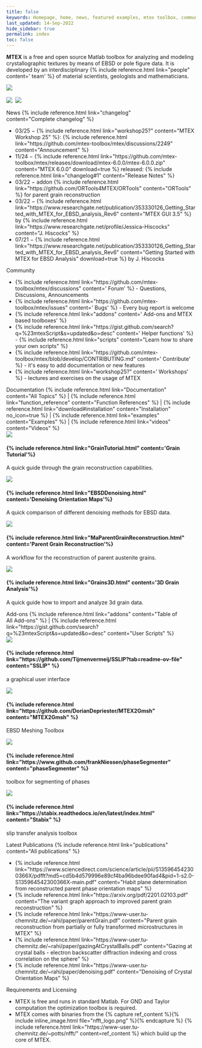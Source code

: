 ```yaml
---
title: false
keywords: Homepage, home, news, featured examples, mtex toolbox, community, featured addons, documentation, latest publications, requirements, licensing, licencing
last_updated: 14-Sep-2022
hide_sidebar: true
permalink: index
toc: false
---
```


<b>MTEX</b> is a free and open source Matlab toolbox for analyzing and modeling
crystallographic textures by means of EBSD or pole figure data. It is developed
by an interdisciplinary {% include reference.html link="people" content='<i class="fas fa-people-group"></i> team' %}
of material scientists, geologists and mathematicians.
<br>
<!--<img src="https://visitor-badge.laobi.icu/badge?page_id=MTEXHomePage&right_color=%23149983">-->
<!-- <img src="https://visitor-badge.laobi.icu/badge?page_id=MTEXHomePage&right_color=%23149983&query_only"> -->
[![](https://badgen.net/badge/icon/github?icon=github&label)](https://github.com/mtex-toolbox/mtex)&nbsp;
<!--[![](https://img.shields.io/badge/Research-Gate-9cf)](https://www.researchgate.net/project/MTEX-free-crystallographic-texture-analysis-software)&nbsp;
&nbsp;-->
<!--![](https://img.shields.io/github/languages/top/mtex-toolbox/mtex)&nbsp;-->
![](https://img.shields.io/github/downloads/mtex-toolbox/mtex/total)&nbsp;
![](https://img.shields.io/github/contributors/mtex-toolbox/mtex)&nbsp;

<!-- news and community card -->
<div class="row">
    <div id="home-news" class="col-md-6">
        <div class="panel panel-default">
            <div class="panel-heading">
				<i class="fa-solid fa-rss"></i>
                <!--<i class="fa fa-newspaper-o"></i>-->
                News
                <i class="fa fa-angle-double-right"></i>
                {% include reference.html link="changelog" content="Complete&nbsp;changelog" %}
            </div>
            <div class="panel-body">
                <ul class="no_bullet">
					<li>
						03/25 &minus;
						{% include reference.html link="workshop25?" content="MTEX Workshop 25" %}:
						{% include reference.html link="https://github.com/mtex-toolbox/mtex/discussions/2249" content="Announcement" %}
                    </li>
   					<li>
                        11/24 &minus;
							{% include reference.html link="https://github.com/mtex-toolbox/mtex/releases/download/mtex-6.0.0/mtex-6.0.0.zip" content="MTEX 6.0.0" download=true %}
                        released:
                        {% include reference.html link="changelog#1" content="Release Notes" %}
                    </li>
					<!--<li>
						03/24 &minus;
						{% include reference.html link="workshop24?" content="MTEX Workshop 24" %}:
                        {% include reference.html link="https://github.com/mtex-toolbox/mtex/discussions/2249" content="Announcement" %}
                    </li>-->
                    <li>
                        03/22 &minus; addon 
                        {% include reference.html link="https://github.com/ORTools4MTEX/ORTools" content="ORTools" %}
                        for parent grain reconstruction
                    </li>
                    <li>
                        03/22 &minus;
                        {% include reference.html link="https://www.researchgate.net/publication/353330126_Getting_Started_with_MTEX_for_EBSD_analysis_Rev6" content="MTEX GUI 3.5" %}
                        by 
                        {% include reference.html link="https://www.researchgate.net/profile/Jessica-Hiscocks" content="J. Hiscocks" %}
                    </li>
                    <li>
                        07/21 &minus;
                        {% include reference.html link="https://www.researchgate.net/publication/353330126_Getting_Started_with_MTEX_for_EBSD_analysis_Rev6" content="Getting Started with MTEX for EBSD Analysis" download=true %}
                        by J. Hiscocks
                    </li>
                 </ul>
            </div>
        </div>
    </div>
    <div id="home-community" class="col-md-6">
        <div class="panel panel-default">
            <div class="panel-heading">
                <i class="fas fa-users"></i>
                Community
            </div>
            <div class="panel-body">
                <ul class="no_bullet">
                    <li>
                        {% include reference.html link="https://github.com/mtex-toolbox/mtex/discussions"
						content='<i class="fas fa-comments"></i> Forum' %} - Questions, Discussions,
						Announcements
                    </li>
                    <li>
						{% include reference.html link="https://github.com/mtex-toolbox/mtex/issues" 
						content='<i class="fa fa-bug"></i> Bugs' %} - Every bug report is welcome
                    </li>
					<li>
                        {% include reference.html link="addons" 
						content='<i class="fas fa-toolbox"></i> Add-ons and MTEX based toolboxes' %}
						<!--<i class="fa fa-toolbox"></i>-->
                    </li>
                    <li>
					   {% include reference.html link="https://gist.github.com/search?q=%23mtexScript&s=updated&o=desc"
						content='<i class="fa fa-screwdriver-wrench"></i> Helper functions' %}
                        - {% include reference.html link="scripts" content="Learn how to share your own scripts" %}
                    </li>
                    <li>
                        {% include reference.html link="https://github.com/mtex-toolbox/mtex/blob/develop/CONTRIBUTING.md" 
						content='<i class="fa-brands fa-github"></i> Contribute' %}
                        - it's easy to add documentation or new features
                    </li>
					<li>
						{% include reference.html link="workshop25?" 
						content='<i class="fa-solid fa-chalkboard-user"></i> Workshops' %}
                        - lectures and exercises on the usage of MTEX
                    </li>
					<!--
                    <li>
                        {% capture ref_content %}
                            GitHub Repository
                            <i class="fa fa-github"></i>
                        {% endcapture %}
                        {% include reference.html link="https://github.com/mtex-toolbox/mtex" content=ref_content no_icon=true %}
                        and
                        {% capture ref_content %}
                            ResearchGate Project
                            <img src="{{ "images/icons/ResearchGate_256px.png" }}" class="icon-inline">
                        {% endcapture %}
                        {% include reference.html link="https://www.researchgate.net/project/MTEX-free-crystallographic-texture-analysis-software" content=ref_content no_icon=true %}
                    </li>
                    <li>
                        {% include reference.html link="videos" content="Videos" %} explaining MTEX
                    </li>-->
                </ul>
            </div>
        </div>
    </div>
</div>

<!-- a bunch of links as documentation overview  -->
<div class="row">
    <div id="home-documentation" class="col-md-12">
        <div class="panel panel-default">
            <div class="panel-heading">
                <i class="fa fa-book"></i>
                Documentation
                <i class="fa fa-angle-double-right"></i>
                {% include reference.html link="Documentation" content="All&nbsp;Topics" %}
                | {% include reference.html link="function_reference" content="Function&nbsp;References" %}
                | {% include reference.html link="download#installation" content="Installation" no_icon=true %}
                | {% include reference.html link="examples" content="Examples" %}
                | {% include reference.html link="videos" content="Videos" %}
            </div>
        </div>
    </div>
</div>

<!-- some featured examples with image and description -->
<div class="row no-wrap-scrollable-x auto-scroll-x scrollbar-at-top">
    <div class="col-md-4">
        <div class="panel panel-default text-center">
            <div class="panel-heading">
				<a href="https://mtex-toolbox.github.io/GrainTutorial.html">
					<img src="images/thumbnails/GrainTutorial.jpg">
				</a>	
            </div>
            <div class="panel-body">
                <h4>{% include reference.html link="GrainTutorial.html" content='Grain Tutorial'%}</h4>
                <p>A quick guide through the grain reconstruction capabilities.</p>
                <!--{% include reference.html link="GrainTutorial.html" content="Learn More" class="btn btn-primary" %}-->
            </div>
        </div>
    </div>
    <div class="col-md-4">
        <div class="panel panel-default text-center">
            <div class="panel-heading">
				<a href="https://mtex-toolbox.github.io/EBSDDenoising.html">
					<img src="images/thumbnails/EBSDDenoising.jpg">
				</a>
            </div>
            <div class="panel-body">
                <h4>{% include reference.html link="EBSDDenoising.html" content='Denoising Orientation Maps'%}</h4>
                <p>A quick comparison of different denoising methods for EBSD data.</p>
                <!--{% include reference.html link="EBSDDenoising.html" content="Learn More" class="btn btn-primary" %}-->
            </div>
        </div>
    </div>
    <div class="col-md-4">
        <div class="panel panel-default text-center">
            <div class="panel-heading">
				<a href="https://mtex-toolbox.github.io/MaParentGrainReconstruction.html">
					<img src="images/thumbnails/MaParentGrainReconstruction.jpg">
				</a>
            </div>
            <div class="panel-body">
                <h4>{% include reference.html link="MaParentGrainReconstruction.html" content='Parent Grain Reconstruction'%}</h4>
                <p>A workflow for the reconstruction of parent austenite grains.</p>
                <!--{% include reference.html link="MaParentGrainReconstruction.html" content="Learn More" class="btn btn-primary" %}-->
            </div>
        </div>
    </div>
	<div class="col-md-4">
        <div class="panel panel-default text-center">
            <div class="panel-heading">
				<a href="https://mtex-toolbox.github.io/Grains3D.html">
					<img src="images/thumbnails/Grains3D.png">
				</a>
            </div>
            <div class="panel-body">
                <h4>{% include reference.html link="Grains3D.html" content='3D Grain Analysis'%}</h4>
                <p>A quick guide how to import and analyze 3d grain data.</p>
                <!--{% include reference.html link="Grains3D.html" content="Learn More" class="btn btn-primary" %}-->
            </div>
        </div>
    </div>
</div>

<!-- a bunch of links as documentation overview  -->
<div class="row">
    <div id="home-toolboxes" class="col-md-12">
        <div class="panel panel-default">
            <div class="panel-heading">
                <i class="fa fa-screwdriver-wrench"></i>
                Add-ons
                <i class="fa fa-angle-double-right"></i>
                {% include reference.html link="addons" content="Table of All&nbsp;Add-ons" %}
                | {% include reference.html
				link="https://gist.github.com/search?q=%23mtexScript&s=updated&o=desc"
				content="User Scripts" %}
            </div>
        </div>
    </div>
</div>



<!-- addons with image and description -->
<div class="row no-wrap-scrollable-x auto-scroll-x scrollbar-at-top">
    <div class="col-md-4">
        <div class="panel panel-default text-center">
            <div class="panel-heading">
				<a href="https://github.com/Tijmenvermeij/SSLIP?tab=readme-ov-file">
                  <img src="images/thumbnails/SSLIP.gif">
				</a>
            </div>
            <div class="panel-body">			
				<!--<h4>
					{% include reference.html
					link="https://www.researchgate.net/publication/359504978_MTEX_GUI_3pt5_a_graphical_interface_for_MTEX_texture_analysis_on_MATLAB" 
					content="MTEX GUI" %}					
				</h4>-->
				<h4>
					{% include reference.html
					link="https://github.com/Tijmenvermeij/SSLIP?tab=readme-ov-file" 
					content="SSLIP" %}					
				</h4>
				<p>a graphical user interface</p>
				<!--
                <p>
                    <i class="fa fa-user"></i>
                    {% include reference.html link="https://www.researchgate.net/profile/Jessica_Hiscocks" content="Jessica Hiscocks" %}
                </p>
                <p>
                    <i class="fa fa-home"></i>
                    {% include reference.html link="https://www.researchgate.net/publication/341722714_MTEX_GUI_3pt4-_An_updated_graphical_interface_for_MTEX" content="ResearchGate: An updated graphical interface for MTEX" %}
                </p>
				-->
            </div>
        </div>
    </div>
    <div class="col-md-4">
        <div class="panel panel-default text-center">
            <div class="panel-heading">
				<a href="https://github.com/DorianDepriester/MTEX2Gmsh">
					<img src="images/thumbnails/MTEX2Gmsh_logo_centered.png">
				</a>
            </div>
            <div class="panel-body">
                <h4>{% include reference.html link="https://github.com/DorianDepriester/MTEX2Gmsh" content="MTEX2Gmsh" %}</h4>
				<p>EBSD Meshing Toolbox</p>
<!--                <p>
                    <i class="fa fa-user"></i>
                    {% include reference.html link="https://www.researchgate.net/profile/Dorian_Depriester" content="Dorian Depriester" %}
                </p>
                <p>
                    <i class="fa fa-home"></i>
                    {% include reference.html link="https://github.com/DorianDepriester/MTEX2Gmsh" content="GitHub: DorianDepriester/MTEX2Gmsh" %}
                </p>
				-->
            </div>
        </div>
    </div>
    <div class="col-md-4">
        <div class="panel panel-default text-center">
            <div class="panel-heading">
				<a href="https://www.github.com/frankNiessen/phaseSegmenter">
					<img src="images/thumbnails/phaseSegmenter_screenshot_centered.png">
				</a>
            </div>
            <div class="panel-body">
				<h4>
				{% include reference.html link="https://www.github.com/frankNiessen/phaseSegmenter" content="phaseSegmenter" %}
				</h4>
				<p>
				toolbox for segmenting of phases
				</p>
                <!--<p>
                    <i class="fa fa-user"></i>
                    {% include reference.html link="https://www.researchgate.net/profile/Azdiar_Gazder" content="A. Gazder" %}
                    , {% include reference.html link="https://wwws.researchgate.net/profile/Frank_Niessen4" content="F. Niessen" %}
                </p>
                <p>
                    <i class="fa fa-home"></i>
                    {% include reference.html link="https://www.github.com/frankNiessen/phaseSegmenter" content="GitHub: frankNiessen/phaseSegmenter" %}
                </p>-->
            </div>
        </div>
    </div>
    <!-- proberly begin of second page -->
    <div class="col-md-4">
        <div class="panel panel-default text-center">
            <div class="panel-heading">
				<a href="https://stabix.readthedocs.io/en/latest/index.html">
					<img src="images/thumbnails/stabix_screenshot_centered.gif">
				</a>					
            </div>
            <div class="panel-body">
				<h4>
				{% include reference.html link="https://stabix.readthedocs.io/en/latest/index.html" content="Stabix" %}
				</h4>
				<p>
                    slip transfer analysis toolbox
                </p>
				<!--
                <p>
                    <i class="fa fa-user"></i>
                    {% include reference.html link="https://www.researchgate.net/profile/David_Mercier3" content="David Mercier" %}
                </p>
                <p>
                    <i class="fa fa-home"></i>
                    {% include reference.html link="https://stabix.readthedocs.io/en/latest/index.html" content="Read the Docs: Stabix" %}
                </p>
				-->
            </div>
        </div>
    </div>
    <!-- <div class="col-md-4">
        <div class="panel panel-default text-center">
            <div class="panel-heading">
                <img src="images/thumbnails/ORTools_logo_centered.png">
            </div>
            <div class="panel-body">
                <h4 title="orientation relationship tools">ORTools</h4>
                <p>
                    <i class="fa fa-user"></i>
                    {% include reference.html link="https://www.researchgate.net/profile/Azdiar_Gazder" content="Azdiar A. Gazder" %}
                    , {% include reference.html link="https://www.researchgate.net/profile/Frank_Niessen4" content="Frank Niessen" %}
                </p>
                <p>
                    <i class="fa fa-home"></i>
                    {% include reference.html link="https://www.github.com/frankNiessen/ORTools" content="GitHub: frankNiessen/ORTools" %}
                </p>
            </div>
        </div>
    </div> -->
    <!--<div class="col-md-4">
        <div class="panel panel-default text-center">
            <div class="panel-heading">
                <img src="images/thumbnails/crystalAligner_logo_centered.png">
            </div>
            <div class="panel-body">
                <h4>crystalAligner</h4>
                <p>
                    <i class="fa fa-user"></i>
                    {% include reference.html link="https://www.researchgate.net/profile/Frank_Niessen4" content="Frank Niessen" %}
                </p>
                <p>
                    <i class="fa fa-home"></i>
                    {% include reference.html link="https://www.github.com/frankNiessen/crystalAligner" content="GitHub: frankNiessen/crystalAligner" %}
                </p>
            </div>
        </div>
    </div>-->
</div>


<!-- latest publications cards and requirements and licensing card-->
<div class="row">
    <div id="home-latest-publications" class="col-md-6">
        <div class="panel panel-default">
            <div class="panel-heading">
                <i class="fas fa-file-pdf"></i>
                Latest&nbsp;Publications
                <i class="fa fa-angle-double-right"></i>
                {% include reference.html link="publications" content="All&nbsp;publications" %}
            </div>
            <div class="panel-body">
                <ul>
					<li>{% include reference.html link="https://www.sciencedirect.com/science/article/pii/S135964542300366X/pdfft?md5=cd5b4d579996e89cf4ba96bdee90fad4&pid=1-s2.0-S135964542300366X-main.pdf" content="Habit plane determination from reconstructed parent phase
    orientation maps" %}</li>
                    <li>{% include reference.html link="https://arxiv.org/pdf/2201.02103.pdf" content="The variant graph approach to improved parent grain reconstruction" %}</li>
                    <li>{% include reference.html link="https://www-user.tu-chemnitz.de/~rahi/paper/parentGrain.pdf" content="Parent grain reconstruction from partially or fully transformed microstructures in MTEX" %}</li>
                    <li>{% include reference.html link="https://www-user.tu-chemnitz.de/~rahi/paper/gazingAtCrystalBalls.pdf" content="Gazing at crystal balls - electron backscatter diffraction indexing and cross correlation on the sphere" %}</li>
                    <li>{% include reference.html link="https://www-user.tu-chemnitz.de/~rahi/paper/denoising.pdf" content="Denoising of Crystal Orientation Maps" %}</li>
                </ul>
            </div>
        </div>
    </div>
    <div id="home-Licencing" class="col-md-6">
        <div class="panel panel-default">
            <div class="panel-heading">
                <i class="fa fa-copyright"></i>
                Requirements and Licensing
            </div>
            <div class="panel-body">
                <ul>
                    <li>
                        MTEX is free and runs in standard Matlab. For GND and Taylor computation the optimization toolbox is required.
                    </li>
                    <li>
                        MTEX comes with binaries from the
                        {% capture ref_content %}{% include inline_image.html file="nfft_logo.png" %}{% endcapture %}
                        {% include reference.html link="https://www-user.tu-chemnitz.de/~potts/nfft/" content=ref_content %}
                        which build up the core of MTEX.
                    </li>
                </ul>
            </div>
        </div>
    </div>
</div>
